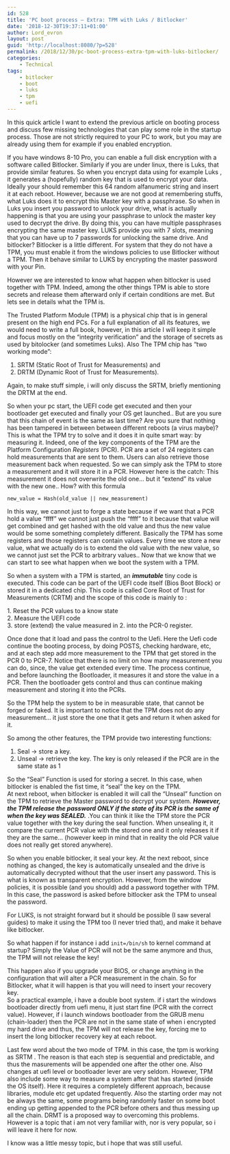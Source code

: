 ```yaml
---
id: 528
title: 'PC boot process – Extra: TPM with Luks / Bitlocker'
date: '2018-12-30T19:37:11+01:00'
author: Lord_evron
layout: post
guid: 'http://localhost:8080/?p=528'
permalink: /2018/12/30/pc-boot-process-extra-tpm-with-luks-bitlocker/
categories:
    - Technical
tags:
    - bitlocker
    - boot
    - luks
    - tpm
    - uefi
---
```


In this quick article I want to extend the previous article on booting process and discuss few missing technologies that can play some role in the startup process. Those are not strictly required to your PC to work, but you may are already using them for example if you enabled encryption.

If you have windows 8-10 Pro, you can enable a full disk encryption with a software called Bitlocker. Similarly if you are under linux, there is Luks, that provide similar features. So when you encrypt data using for example Luks , it generates a (hopefully) random key that is used to encrypt your data. Ideally your should remember this 64 random alfanumeric string and insert it at each reboot. However, because we are not good at remembering stuffs, what Luks does it to encrypt this Master key with a passphrase. So when in Luks you insert you password to unlock your drive, what is actually happening is that you are using your passphrase to unlock the master key used to decrypt the drive. By doing this, you can have multiple passphrases encrypting the same master key. LUKS provide you with 7 slots, meaning that you can have up to 7 passwords for unlocking the same drive. And bitlocker? Bitlocker is a little different. For system that they do not have a TPM, you must enable it from the windows policies to use Bitlocker without a TPM. Then it behave similar to LUKS by encrypting the master password with your Pin.

However we are interested to know what happen when bitlocker is used together with TPM. Indeed, among the other things TPM is able to store secrets and release them afterward only if certain conditions are met. But lets see in details what the TPM is.

The Trusted Platform Module (TPM) is a physical chip that is in general present on the high end PCs. For a full explanation of all its features, we would need to write a full book, however, in this article I will keep it simple and focus mostly on the “integrity verification” and the storage of secrets as used by bitolocker (and sometimes Luks). Also The TPM chip has “two working mode”:

1. SRTM (Static Root of Trust for Measurements) and
2. DRTM (Dynamic Root of Trust for Measurements).

Again, to make stuff simple, i will only discuss the SRTM, briefly mentioning the DRTM at the end.

So when your pc start, the UEFI code get executed and then your bootloader get executed and finally your OS get launched.. But are you sure that this chain of event is the same as last time? Are you sure that nothing has been tampered in between between different reboots (a virus maybe)? This is what the TPM try to solve and it does it in quite smart way: by measuring it. Indeed, one of the key components of the TPM are the <span class="st">Platform Configuration *Registers*</span> (PCR). PCR are a set of 24 registers can hold measurements that are sent to them. Users can also retrieve those measurement back when requested. So we can simply ask the TPM to store a measurement and it will store it in a PCR. However here is the catch: This measurement it does not overwrite the old one… but it “extend” its value with the new one.. How? with this formula

`new_value = Hash(old_value || new_measurement)`

In this way, we cannot just to forge a state because if we want that a PCR hold a value “ffff” we cannot just push the “ffff” to it because that value will get combined and get hashed with the old value and thus the new value would be some something completely different. Basically the TPM has some registers and those registers can contain values. Every time we store a new value, what we actually do is to extend the old value with the new value, so we cannot just set the PCR to arbitrary values.. Now that we know that we can start to see what happen when we boot the system with a TPM.

So when a system with a TPM is started, an ***immutable*** tiny code is executed. This code can be part of the UEFI code itself (Bios Boot Block) or stored it in a dedicated chip. This code is called Core Root of Trust for Measurements (CRTM) and the scope of this code is mainly to :

1\. Reset the PCR values to a know state  
2\. Measure the UEFI code  
3\. store (extend) the value measured in 2. into the PCR-0 register.

Once done that it load and pass the control to the Uefi. Here the Uefi code continue the booting process, by doing POSTS, checking hardware, etc, and at each step add more measurement to the TPM that get stored in the PCR 0 to PCR-7. Notice that there is no limit on how many measurement you can do, since, the value get extended every time. The process continue, and before launching the Bootloader, it measures it and store the value in a PCR. Then the bootloader gets control and thus can continue making measurement and storing it into the PCRs.

So the TPM help the system to be in measurable state, that cannot be forged or faked. It is important to notice that the TPM does not do any measurement… it just store the one that it gets and return it when asked for it.

So among the other features, the TPM provide two interesting functions:

1. Seal -&gt; store a key.
2. Unseal -&gt; retrieve the key. The key is only released if the PCR are in the same state as 1

So the “Seal” Function is used for storing a secret. In this case, when bitlocker is enabled the fist time, it “seal” the key on the TPM.  
At next reboot, when bitlocker is enabled it will call the “Unseal” function on the TPM to retrieve the Master password to decrypt your system. ***However, the TPM release the password ONLY if the state of its PCR is the same of when the key was SEALED.*** .You can think it like the TPM store the PCR value together with the key during the seal function. When unsealing it, it compare the current PCR value with the stored one and it only releases it if they are the same… (however keep in mind that in reality the old PCR value does not really get stored anywhere).

So when you enable bitlocker, it seal your key. At the next reboot, since nothing as changed, the key is automatically unsealed and the drive is automatically decrypted without that the user insert any password. This is what is known as transparent encryption. However, from the window policies, it is possible (and you should) add a password together with TPM. In this case, the password is asked before bitlocker ask the TPM to unseal the password.

For LUKS, is not straight forward but it should be possible (I saw several guides) to make it using the TPM too (I never tried that), and make it behave like bitlocker.

So what happen if for instance i add `init=/bin/sh` to kernel command at startup? Simply the Value of PCR will not be the same anymore and thus, the TPM will not release the key!

This happen also if you upgrade your BIOS, or change anything in the configuration that will alter a PCR measurement in the chain. So for Bitlocker, what it will happen is that you will need to insert your recovery key.  
So a practical example, i have a double boot system. if i start the windows bootloader directly from uefi menu, it just start fine (PCR with the correct value). However, if i launch windows bootloader from the GRUB menu (chain-loader) then the PCR are not in the same state of when i encrypted my hard drive and thus, the TPM will not release the key, forcing me to insert the long bitlocker recovery key at each reboot.

Last few word about the two mode of TPM. in this case, the tpm is working as SRTM . The reason is that each step is sequential and predictable, and thus the masurements will be appended one after the other one. Also changes at uefi level or bootloader lever are very seldom. However, TPM also include some way to measure a system after that has started (inside the OS itself). Here it requires a completely different approach, because libraries, module etc get updated frequently. Also the starting order may not be always the same, some programs being randomly faster on some boot ending up getting appended to the PCR before others and thus messing up all the chain. DRMT is a proposed way to overcoming this problems. However is a topic that i am not very familiar with, nor is very popular, so i will leave it here for now.

I know was a little messy topic, but i hope that was still useful.